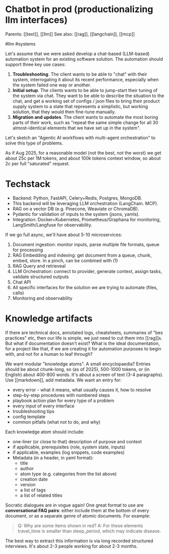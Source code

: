 # Chatbot in prod (productionalizing llm interfaces)

Parents: [[text]], [[llm]]
See also: [[rag]], [[langchain]], [[mcp]]

#llm #systems


Let's assume that we were asked develop a chat-based (LLM-based) automation system for an existing software solution. The automation should support three key use cases:

1. **Troubleshooting**. The client wants to be able to "chat" with their system, interrogating it about its recent performance, especially when the system failed one way or another.
2. **Initial setup**. The clients wants to be able to jump-start their tuning of the system via chat. They want to be able to describe the situation to the chat, and get a working set of configs / json files to bring their product supply system to a state that represents a simplistic, but working solution, that they would then fine-tune manually.
3. **Migration and updates**. The client wants to automate the most boring parts of their work, such as "repeat the same simple change for all 30 almost-identical elements that we have set up in the system".

Let's sketch an "Agentic AI workflows with multi-agent orchestration" to solve this type of problems.

As if Aug 2025, for a reasonable model (not the best, not the worst) we get about 25c per 1M tokens, and about 100k tokens context window, so about 2c per full "saturated" request.

# Techstack

* Backend: Python, FastAPI, Celery+Redis, Postgres, MongoDB.
* This backend will be leveraging LLM orchestration (LangChain. MCP).
* RAG on a vector DB (e.g. Pinecone, Weaviate or ChromaDB).
* Pydantic for validation of inputs to the system (jsons, yamls).
* Integration: Docker+Kubernetes, Prometheus/Graphana for monitoring, LangSmith/Langfuse for observability.

If we go full async, we'll have about 5-10 microservices:

1. Document ingestion: monitor inputs, parse multiple file formats, queue for processing
2. RAG Embedding and indexing: get document from a queue, chunk, embed, store. In a pinch, can be combined with (1)
3. RAG Query and retrieveal
4. LLM Orchestration: connect to provider, generate context, assign tasks, validate structured outputs
5. Chat API
6. All specific interfaces for the solution we are trying to automate (files, calls)
7. Monitoring and observability

# Knowledge artifacts

If there are technical docs, annotated logs, cheatsheets, summaries of "bes practices" etc, then our life is simple, we just need to cut them into [[rag]]s. But what if documentation doesn't exist? What is the ideal documentation, for a project like that, if we are creating it for automation purposes to begin with, and not for a human to leaf through?

We want modular "knowledge atoms". A small encyclopaedia? Entries should be about chunk-long, so (as of 2025), 500-1000 tokens, or (in English) about 400-800 words. It's about a screen of text (3-4 paragraphs). Use [[markdown]], add metadata. We want an entry for:

* every error - what it means, what usually causes it, how to resolve
* step-by-step procedures with numbered steps
* playbook action plan  for every type of a problem
* every input of every interface
* troubleshooting tips
* config template
* common pitfalls (what not to do, and why)

Each knowledge atom should include:
* one-liner (or close to that) description of purpose and context
* if appllicable, prerequisites (role, system state, inputs)
* if applicable, examples (log snippets, code examples)
* Metadata (in a header, in yaml format):
  * title
  * author
  * atom type (e.g. categories from the list above)
  * creation date
  * version
  * a list of tags
  * a list of related titles

Socratic dialogues are in vogue again! One great format to use are **conversational FAQ pairs**: either include them at the bottom of every document, or as a separate genre of atomic documents. For example:
> Q: Why are some items shown in red?
> A: For these elements travel_time is smaller than sleep_period, which may indicate disease.

The best way to extract this information is via long recorded structured interviews. It's about 2-3 people working for about 2-3 months.